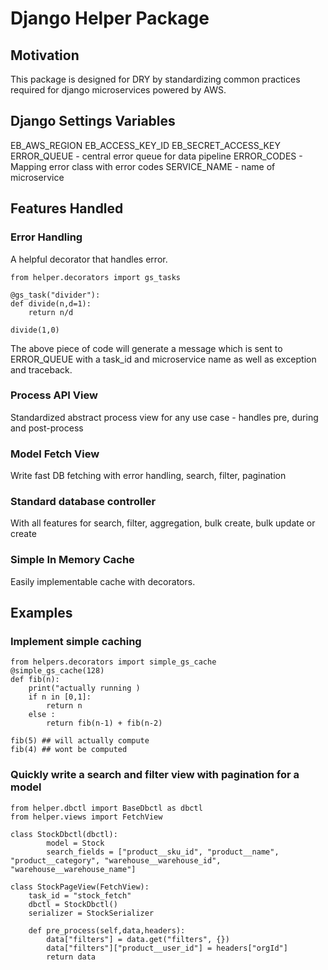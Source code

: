 # Django Helper Package

## Motivation 
This package is designed for DRY by standardizing common practices required for django microservices powered by AWS.

## Django Settings Variables
EB_AWS_REGION
EB_ACCESS_KEY_ID
EB_SECRET_ACCESS_KEY
ERROR_QUEUE - central error queue for data pipeline
ERROR_CODES - Mapping error class with error codes 
SERVICE_NAME - name of microservice

## Features Handled
### Error Handling 
A helpful decorator that handles error. 
```
from helper.decorators import gs_tasks

@gs_task("divider"):
def divide(n,d=1):
    return n/d

divide(1,0)
```
The above piece of code will generate a message which is sent to ERROR_QUEUE with a task_id and microservice name as well as exception and traceback.

### Process API View
Standardized abstract process view for any use case - handles pre, during and post-process

### Model Fetch View
Write fast DB fetching with error handling, search, filter, pagination 

### Standard database controller
With all features for search, filter, aggregation, bulk create, bulk update or create

### Simple In Memory Cache 
Easily implementable cache with decorators. 

## Examples

### Implement simple caching
```
from helpers.decorators import simple_gs_cache
@simple_gs_cache(128)
def fib(n):
    print("actually running )
    if n in [0,1]:
        return n
    else :
        return fib(n-1) + fib(n-2)

fib(5) ## will actually compute
fib(4) ## wont be computed
```

### Quickly write a search and filter view with pagination for a model
```
from helper.dbctl import BaseDbctl as dbctl 
from helper.views import FetchView

class StockDbctl(dbctl):
        model = Stock
        search_fields = ["product__sku_id", "product__name", "product__category", "warehouse__warehouse_id", "warehouse__warehouse_name"]

class StockPageView(FetchView):
    task_id = "stock_fetch"
    dbctl = StockDbctl()
    serializer = StockSerializer

    def pre_process(self,data,headers):
        data["filters"] = data.get("filters", {})
        data["filters"]["product__user_id"] = headers["orgId"]
        return data

```


